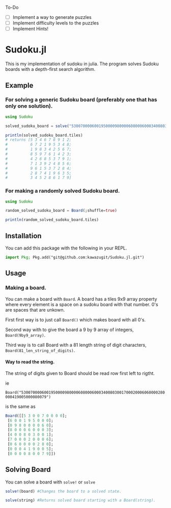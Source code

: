 To-Do
- [ ] Implement a way to generate puzzles
- [ ] Implement difficulty levels to the puzzles
- [ ] Implement Hints!

# Sudoku.jl
This is my implementation of sudoku in julia. The program solves Sudoku boards with a depth-first search algorithm.

## Example

### For solving a generic Sudoku board (preferably one that has only one solution).

```julia
using Sudoku

solved_sudoku_board = solve("530070000600195000098000060800060003400803001700020006060000280000419005000080079")

println(solved_sudoku_board.tiles) 
# returns [5 3 4 6 7 8 9 1 2; 
#          6 7 2 1 9 5 3 4 8; 
#          1 9 8 3 4 2 5 6 7; 
#          8 5 9 7 6 1 4 2 3; 
#          4 2 6 8 5 3 7 9 1; 
#          7 1 3 9 2 4 8 5 6; 
#          9 6 1 5 3 7 2 8 4; 
#          2 8 7 4 1 9 6 3 5; 
#          3 4 5 2 8 6 1 7 9]
```

### For making a randomly solved Sudoku board.
```julia
using Sudoku

random_solved_sudoku_board = Board(;shuffle=true)

println(random_solved_sudoku_board.tiles)
```

## Installation

You can add this package with the following in your REPL.

```julia
import Pkg; Pkg.add("git@github.com:kawazugit/Sudoku.jl.git")
```

## Usage

### Making a board.
You can make a board with `Board`. A board has a tiles 9x9 array property where every element is a space on a sudoku board with that number. 0's are spaces that are unkown.  

First first way is to just call `Board()` which makes board with all 0's.

Second way with to give the board a 9 by 9 array of integers, `Board(9by9_array)`.

Third way is to call Board with a 81 length string of digit characters, `Board(81_len_string_of_digits)`.

#### Way to read the string.

The string of digits given to Board should be read row first left to rigtht.

ie 

`Board("530070000600195000098000060800060003400803001700020006060000280000419005000080079")` 

is the same as

```julia
Board([[5 3 0 0 7 0 0 0 0];
 [6 0 0 1 9 5 0 0 0];
 [0 9 8 0 0 0 0 6 0];
 [8 0 0 0 6 0 0 0 3];
 [4 0 0 8 0 3 0 0 1];
 [7 0 0 0 2 0 0 0 6];
 [0 6 0 0 0 0 2 8 0];
 [0 0 0 4 1 9 0 0 5];
 [0 0 0 0 8 0 0 7 9]])
```

## Solving Board

You can solve a board with `solve!` or `solve`

```julia
solve!(board) #Changes the board to a solved state.
```

```julia
solve(string) #Returns solved board starting with a Board(string).
```
